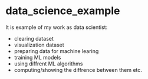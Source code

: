 # data_science_example

It is example of my work as data scientist:

- clearing dataset
- visualization dataset
- preparing data for machine learing
- training ML models
- using diffrent ML algorithms
- computing/showing the diffrence between them etc.
